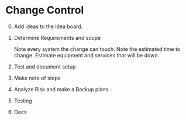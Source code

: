 
# Change Control

0. Add ideas to the idea board.

1. Determine Requirements and scope

    Note every system the change can touch.
    Note the estimated time to change.
    Estimate equipment and services that will be down.

2. Test and document setup

3. Make note of steps

4. Analyze Risk and make a Backup plans

5. Testing

6. Docs

